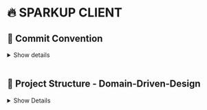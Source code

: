 # 🔥 SPARKUP CLIENT

## 🎯 Commit Convention

<details>
<summary>Show details</summary>

### ✨ 기능 개발
- ✨ **feat**: 새로운 기능 추가
- 🔧 **config**: 설정 파일 변경 (tailwind.config, next.config 등)
- 🎨 **ui**: UI 컴포넌트 추가/수정 (디자인 관련)
- 🔗 **api**: API 연동 및 서비스 로직
- 📱 **page**: 새로운 페이지 추가/수정
- 🗃️ **data**: 데이터베이스, 상태관리 관련
- ⚡ **perf**: 성능 최적화

### 🐛 수정 & 관리
- 🐛 **fix**: 버그 수정
- ♻️ **refactor**: 코드 리팩토링 (기능 변경 없이)
- 🔥 **remove**: 파일/코드 삭제
- ✂️ **remname**: 파일명 변경
- 💄 **style**: 코드 스타일 변경 (포맷팅, 세미콜론 등)
- 🚨 **lint**: 린팅 오류 수정

### 📝 문서 & 기타
- 📝 **docs**: 문서 수정 (README, 주석 등)
- 🎉 **init**: 프로젝트 초기 설정
- 🚀 **deploy**: 배포 관련  

</details>

  
<br>

## 🎯 Project Structure - Domain-Driven-Design


<details>
<summary>Show Details</summary>

```

├─app/                    # Next.js App Router
│   ├── (auth)/            # 로그인/회원가입 페이지
│   ├── (main)/            # 메인 서비스 페이지
│   │   ├── ideas/         # 아이디어 관련 페이지
│   │   ├── projects/      # 프로젝트 관련 페이지
│   │   ├── my/           # 마이페이지 (내 아이디어, 내 프로젝트, 알림, 프로필)
│   │   └── search/       # 검색 페이지
│   └── layout.tsx        # 루트 레이아웃
├── components/            # 공통 컴포넌트
│   ├── ui/               # 기본 UI 컴포넌트 (Button, Card, Input 등)
│   ├── layout/           # 레이아웃 (Header, Sidebar, Footer)
│   └── common/           # 공통 비즈니스 컴포넌트 (SearchBar, Filter 등)
├── features/             # 도메인별 기능 (DDD)
│   ├── ideas/            # 아이디어 도메인
│   ├── projects/         # 프로젝트 도메인
│   ├── notifications/    # 알림 도메인
│   ├── user/            # 사용자 도메인
│   ├── auth/            # 인증 도메인
│   └── search/          # 검색 도메인
└── shared/              # 공유 유틸리티
├── lib/             # 라이브러리 설정 (axios, react-query 등)
├── hooks/           # 공통 훅
├── utils/           # 유틸 함수
├── constants/       # 상수 정의
└── types/           # 글로벌 타입

```

</details>